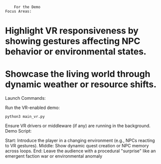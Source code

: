 		For the Demo
	Focus Areas:

# Highlight VR responsiveness by showing gestures affecting NPC behavior or environmental states.
       

#       Showcase the living world through dynamic weather or resource shifts.



Launch Commands:

Run the VR-enabled demo:

	python3 main_vr.py



Ensure VR drivers or middleware (if any) are running in the background.
Demo Script:

Start: Introduce the player in a changing environment (e.g., NPCs reacting to VR gestures).
Middle: Show dynamic quest creation or NPC memory across loops.
End: Leave the audience with a procedural "surprise" like an emergent faction war or environmental anomaly

























